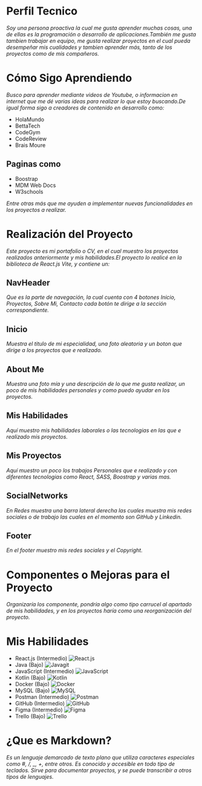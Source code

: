 # Perfil Tecnico

_Soy una persona proactiva la cual me gusta aprender muchas cosas, una de ellas es la programación o desarrollo de aplicaciones.También me gusta tambien trabajar en equipo, me gusta realizar proyectos en el cual pueda desempeñar mis cualidades y tambien aprender más, tanto de los proyectos como de mis compañeros._

# Cómo Sigo Aprendiendo

_Busco para aprender mediante videos de Youtube, o informacion en internet que me dé varias ideas para realizar lo que estoy buscando.De igual forma sigo a creadores de contenido en desarrollo como:_

- HolaMundo
- BettaTech
- CodeGym
- CodeReview
- Brais Moure

## Paginas como

- Boostrap
- MDM Web Docs
- W3schools

_Entre otras más que me ayuden a implementar nuevas funcionalidades en los proyectos a realizar._

# Realización del Proyecto

_Este proyecto es mi portafolio o CV, en el cual muestro los proyectos realizados anteriormente y mis habilidades.El proyecto lo realicé en la biblioteca de React.js Vite, y contiene un:_

## NavHeader

_Que es la parte de navegación, la cual cuenta con 4 botones Inicio, Proyectos, Sobre Mi, Contacto cada botón te dirige a la sección correspondiente._

## Inicio

_Muestra el titulo de mi especialidad, una foto aleatoria y un boton que dirige a los proyectos que e realizado._

## About Me

_Muestra una foto mía y una descripción de lo que me gusta realizar, un poco de mis habilidades personales y como puedo ayudar en los proyectos._

## Mis Habilidades

_Aquí muestro mis habilidades laborales o las tecnologias en las que e realizado mis proyectos._

## Mis Proyectos

_Aquí muestro un poco los trabajos Personales que e realizado y con diferentes tecnologias como React, SASS, Boostrap y varias mas._

## SocialNetworks

_En Redes muestra una barra lateral derecha las cuales muestra mis redes sociales o de trabajo las cuales en el momento son GitHub y Linkedin._

## Footer

_En el footer muestro mis redes sociales y el Copyright._

# Componentes o Mejoras para el Proyecto

_Organizaría los componente, pondría algo como tipo carrucel al apartado de mis habilidades, y en los proyectos haría como una reorganización del proyecto._

# Mis Habilidades

- React.js (Intermedio)
  ![React.js](src/assets/React.png)
- Java (Bajo)
  ![Javagit](src/assets/Java.png)
- JavaScript (Intermedio)
  ![JavaScript](src/assets/Javascript.png)
- Kotlin (Bajo)
  ![Kotlin](src/assets/Kotlin.png)
- Docker (Bajo)
  ![Docker](src/assets/Docker.png)
- MySQL (Bajo)
  ![MySQL](src/assets/MySQL.png)
- Postman (Intermedio)
  ![Postman](src/assets/Postman.png)
- GitHub (Intermedio)
  ![GitHub](src/assets/GitHub.png)
- Figma (Intermedio)
  ![Figma](src/assets/Figma.png)
- Trello (Bajo)
  ![Trello](src/assets/Trello.png)

# ¿Que es Markdown?

_Es un lenguaje demarcado de texto plano que utiliza caracteres especiales como #, /, \_, +, entre otros. Es conocido y accesible en todo tipo de teclados. Sirve para documentar proyectos, y se puede transcribir a otros tipos de lenguajes._
